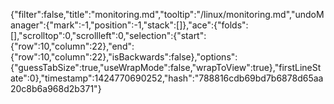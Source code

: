{"filter":false,"title":"monitoring.md","tooltip":"/linux/monitoring.md","undoManager":{"mark":-1,"position":-1,"stack":[]},"ace":{"folds":[],"scrolltop":0,"scrollleft":0,"selection":{"start":{"row":10,"column":22},"end":{"row":10,"column":22},"isBackwards":false},"options":{"guessTabSize":true,"useWrapMode":false,"wrapToView":true},"firstLineState":0},"timestamp":1424770690252,"hash":"788816cdb69bd7b6878d65aa20c8b6a968d2b371"}